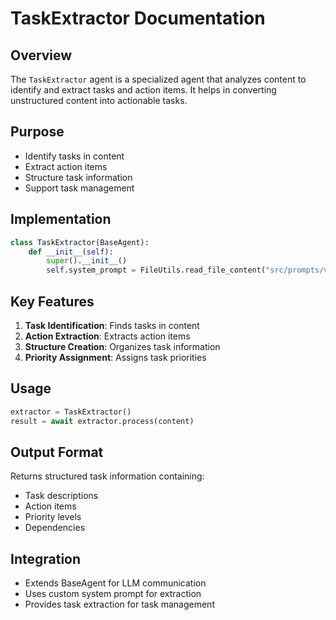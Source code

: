 # TaskExtractor Documentation

## Overview
The `TaskExtractor` agent is a specialized agent that analyzes content to identify and extract tasks and action items. It helps in converting unstructured content into actionable tasks.

## Purpose
- Identify tasks in content
- Extract action items
- Structure task information
- Support task management

## Implementation
```python
class TaskExtractor(BaseAgent):
    def __init__(self):
        super().__init__()
        self.system_prompt = FileUtils.read_file_content("src/prompts/v1/task_extractor.md")
```

## Key Features
1. **Task Identification**: Finds tasks in content
2. **Action Extraction**: Extracts action items
3. **Structure Creation**: Organizes task information
4. **Priority Assignment**: Assigns task priorities

## Usage
```python
extractor = TaskExtractor()
result = await extractor.process(content)
```

## Output Format
Returns structured task information containing:
- Task descriptions
- Action items
- Priority levels
- Dependencies

## Integration
- Extends BaseAgent for LLM communication
- Uses custom system prompt for extraction
- Provides task extraction for task management 